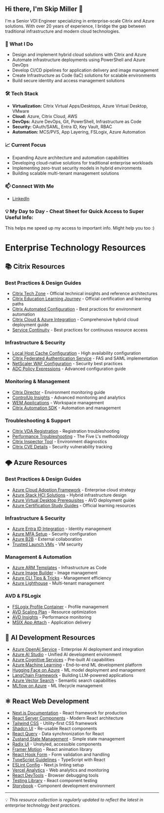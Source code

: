 ## Hi there, I'm Skip Miller 👋

I'm a Senior VDI Engineer specializing in enterprise-scale Citrix and Azure solutions. With over 20 years of experience, I bridge the gap between traditional infrastructure and modern cloud technologies.

### 🔭 What I Do

- Design and implement hybrid cloud solutions with Citrix and Azure
- Automate infrastructure deployments using PowerShell and Azure DevOps
- Develop CI/CD pipelines for application delivery and image management
- Create Infrastructure as Code (IaC) solutions for scalable environments
- Build secure identity and access management solutions

### 🛠️ Tech Stack

- **Virtualization:** Citrix Virtual Apps/Desktops, Azure Virtual Desktop, VMware
- **Cloud:** Azure, Citrix Cloud, AWS
- **DevOps:** Azure DevOps, Git, PowerShell, Infrastructure as Code
- **Security:** OAuth/SAML, Entra ID, Key Vault, RBAC
- **Automation:** MCS/PVS, App Layering, FSLogix, Azure Automation

### 📈 Current Focus

- Expanding Azure architecture and automation capabilities
- Developing cloud-native solutions for traditional enterprise workloads
- Implementing zero-trust security models in hybrid environments
- Building scalable multi-tenant management solutions

### 📫 Connect With Me

- [LinkedIn](https://www.linkedin.com/in/denverskipmiller/)

### 💡 My Day to Day - Cheat Sheet for Quick Access to Super Useful Info:

This helps me speed up my access to important info. Might help you too :) 

# Enterprise Technology Resources

## 📚 Citrix Resources

### Best Practices & Design Guides
- [Citrix Tech Zone](https://docs.citrix.com/en-us/tech-zone) - Official technical insights and reference architectures
- [Citrix Education Learning Journey](https://www.citrix.com/content/dam/citrix/en_us/documents/brochure/citrix-education-learning-journey.pdf) - Official certification and learning paths
- [Citrix Automated Configuration](https://docs.citrix.com/en-us/tech-zone/learn/poc-guides/citrix-automated-configuration.html) - Best practices for environment automation
- [Citrix Cloud & Azure Integration](https://docs.citrix.com/en-us/citrix-virtual-apps-desktops-service/install-configure/resource-location/azure-resource-manager.html) - Comprehensive hybrid cloud deployment guide
- [Service Continuity](https://docs.citrix.com/en-us/citrix-workspace/optimize-cvad/service-continuity.html) - Best practices for continuous resource access

### Infrastructure & Security
- [Local Host Cache Configuration](https://docs.citrix.com/en-us/citrix-daas/manage-deployment/local-host-cache.html) - High availability configuration
- [Citrix Federated Authentication Service](https://www.carlstalhood.com/citrix-federated-authentication-service-saml/) - FAS and SAML implementation
- [NetScaler WAF Configuration](https://blog.norz.at/what-will-a-citrix-adc-netscaler-webapplication-firewall-waf-change/) - Security best practices
- [ADC Policy Expressions](https://docs.citrix.com/en-us/citrix-adc/current-release/appexpert/policies-and-expressions/summary-examples-of-advanced-policy-expressions.html) - Advanced configuration guide

### Monitoring & Management
- [Citrix Director](https://docs.citrix.com/en-us/citrix-virtual-apps-desktops/director) - Environment monitoring guide
- [ControlUp Insights](https://insights.controlup.com/) - Advanced monitoring and analytics
- [WEM Applications](https://docs.citrix.com/en-us/workspace-environment-management/current-release/user-interface-description/actions/applications.html) - Workspace management
- [Citrix Automation SDK](https://developer.cloud.com/citrixworkspace/citrix-daas/sdk-overview) - Automation and management

### Troubleshooting & Support
- [Citrix VDA Registration](https://docs.citrix.com/en-us/citrix-virtual-apps-desktops/manage-deployment/vda-registration.html) - Registration troubleshooting
- [Performance Troubleshooting](https://www.citrix.com/blogs/2016/04/14/use-the-five-ls-for-troubleshooting-performance-issues/) - The Five L's methodology
- [Citrix Inspector Tool](https://github.com/securekomodo/citrixInspector) - Environment diagnostics
- [Citrix CVE Details](https://www.cvedetails.com/vendor/422/Citrix.html) - Security vulnerability tracking

## 🌩️ Azure Resources

### Best Practices & Design Guides
- [Azure Cloud Adoption Framework](https://www.thomasmaurer.ch/2021/06/azure-cloud-adoption-framework-for-hybrid-and-multicloud-scenarios/) - Enterprise cloud strategy
- [Azure Stack HCI Solutions](https://www.dell.com/en-us/dt/hyperconverged-infrastructure/microsoft-azure-stack/microsoft-azure-stack-hci.htm) - Hybrid infrastructure design
- [Azure Virtual Desktop Prerequisites](https://learn.microsoft.com/en-us/azure/virtual-desktop/prerequisites?tabs=portal) - AVD deployment guide
- [Azure Certification Study Guides](https://learn.microsoft.com/en-us/credentials/certifications/resources/study-guides/az-104) - Official learning resources

### Infrastructure & Security
- [Azure Entra ID Integration](https://docs.citrix.com/en-us/citrix-workspace/authenticate/azure-ad-authentication) - Identity management
- [Azure MFA Setup](https://learn.microsoft.com/en-us/azure/virtual-desktop/set-up-mfa) - Security configuration
- [Azure B2B](https://learn.microsoft.com/en-us/entra/external-id/what-is-b2b) - External collaboration
- [Trusted Launch VMs](https://learn.microsoft.com/en-us/azure/virtual-machines/trusted-launch) - VM security

### Management & Automation
- [Azure ARM Templates](https://docs.microsoft.com/en-us/azure/templates/) - Infrastructure as Code
- [Azure Image Builder](https://learn.microsoft.com/en-us/training/modules/create-manage-session-host-image/6-create-azure-virtual-desktop-image-image-builder) - Image management
- [Azure CLI Tips & Tricks](https://www.thomasmaurer.ch/2022/12/6-command-line-powershell-cli-tips-tricks-for-microsoft-azure-you-should-know-about/) - Management efficiency
- [Azure Lighthouse](https://learn.microsoft.com/en-us/azure/lighthouse/samples/) - Multi-tenant management

### AVD & FSLogix
- [FSLogix Profile Container](https://learn.microsoft.com/en-us/azure/virtual-desktop/fslogix-profile-container-configure-azure-files-active-directory?tabs=adds) - Profile management
- [AVD Scaling Plan](https://learn.microsoft.com/en-us/azure/virtual-desktop/autoscale-scaling-plan?tabs=portal) - Resource optimization
- [AVD Insights](https://learn.microsoft.com/en-us/azure/virtual-desktop/insights?tabs=monitor) - Performance monitoring
- [MSIX App Attach](https://ryanmangansitblog.com/2020/08/20/a-deep-dive-into-msix-app-attach-windows-virtual-desktop/) - Application delivery

## 🤖 AI Development Resources
- [Azure OpenAI Service](https://learn.microsoft.com/en-us/azure/ai-services/openai/) - Enterprise AI deployment and integration
- [Azure AI Studio](https://ai.azure.com/) - Unified AI development environment
- [Azure Cognitive Services](https://learn.microsoft.com/en-us/azure/cognitive-services/) - Pre-built AI capabilities
- [Azure Machine Learning](https://learn.microsoft.com/en-us/azure/machine-learning/) - End-to-end ML development platform
- [Hugging Face on Azure](https://huggingface.co/docs/hub/azure) - ML model deployment and management
- [LangChain Framework](https://python.langchain.com/docs/get_started/introduction) - Building LLM-powered applications
- [Azure Vector Search](https://learn.microsoft.com/en-us/azure/search/vector-search-overview) - Semantic search capabilities
- [MLflow on Azure](https://learn.microsoft.com/en-us/azure/machine-learning/concept-mlflow) - ML lifecycle management

## ⚛️ React Web Development
- [Next.js Documentation](https://nextjs.org/docs) - React framework for production
- [React Server Components](https://nextjs.org/docs/getting-started/react-essentials) - Modern React architecture
- [Tailwind CSS](https://tailwindcss.com/docs) - Utility-first CSS framework
- [Shadcn UI](https://ui.shadcn.com/) - Re-usable React components
- [React Query](https://tanstack.com/query/latest) - Data synchronization for React
- [Zustand State Management](https://docs.pmnd.rs/zustand/getting-started/introduction) - Simple state management
- [Radix UI](https://www.radix-ui.com/primitives) - Unstyled, accessible components
- [Framer Motion](https://www.framer.com/motion/) - React animation library
- [React Hook Form](https://react-hook-form.com/) - Form validation and handling
- [TypeScript Guidelines](https://www.typescriptlang.org/docs/handbook/react.html) - TypeScript with React
- [ESLint Config](https://github.com/vercel/next.js/tree/canary/packages/eslint-config-next) - Next.js linting setup
- [Vercel Analytics](https://vercel.com/analytics) - Web analytics and monitoring
- [React DevTools](https://react.dev/learn/react-developer-tools) - Browser debugging tools
- [Testing Library](https://testing-library.com/docs/react-testing-library/intro/) - React component testing
- [Storybook](https://storybook.js.org/docs/react/get-started/introduction) - Component development environment

---

💡 *This resource collection is regularly updated to reflect the latest in enterprise technology best practices.*

